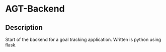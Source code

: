 # AGT-Backend

## Description
Start of the backend for a goal tracking application.  Written is python using flask.
